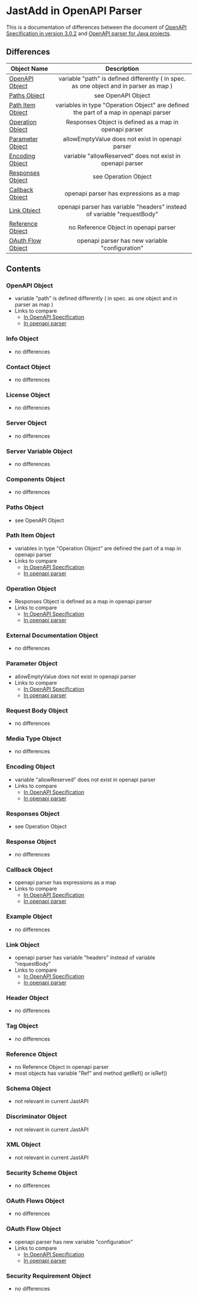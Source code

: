# JastAdd in OpenAPI Parser

This is a documentation of differences between the document of [OpenAPI Specification in version 3.0.2](https://github.com/OAI/OpenAPI-Specification/blob/main/versions/3.0.2.md) and [OpenAPI parser for Java projects](https://github.com/openapi4j/openapi4j).

## Differences

Object Name | Description
---|:---:
[OpenAPI Object](#openAPI)|variable "path" is defined differently ( in spec. as one object and in parser as map )
[Paths Object](#paths)|see OpenAPI Object
[Path Item Object](#pathItem)|variables in type "Operation Object" are defined the part of a map in openapi parser
[Operation Object](#operation)|Responses Object is defined as a map in openapi parser
[Parameter Object](#parameter)|allowEmptyValue does not exist in openapi parser
[Encoding Object](#encoding)|variable "allowReserved" does not exist in openapi parser
[Responses Object](#responses)|see Operation Object
[Callback Object](#callback)|openapi parser has expressions as a map
[Link Object](#link)|openapi parser has variable "headers" instead of variable "requestBody"
[Reference Object](#reference)|no Reference Object in openapi parser
[OAuth Flow Object](#oAuthFlow)|openapi parser has new variable "configuration"

## Contents

### <a name="openAPI"></a>OpenAPI Object

- variable "path" is defined differently ( in spec. as one object and in parser as map )
- Links to compare
  - [In OpenAPI Specification](https://github.com/OAI/OpenAPI-Specification/blob/main/versions/3.0.2.md#oasObject)
  - [In openapi parser](https://github.com/openapi4j/openapi4j/blob/master/openapi-parser/src/main/java/org/openapi4j/parser/model/v3/OpenApi3.java)  


### Info Object

- no differences

### Contact Object

- no differences

### License Object

- no differences

### Server Object

- no differences

### Server Variable Object

- no differences

### Components Object

- no differences

### <a name="paths"></a>Paths Object

- see OpenAPI Object

### <a name="pathItem"></a>Path Item Object

- variables in type "Operation Object" are defined the part of a map in openapi parser
- Links to compare
  - [In OpenAPI Specification](https://github.com/OAI/OpenAPI-Specification/blob/main/versions/3.0.2.md#pathItemObject)
  - [In openapi parser](https://github.com/openapi4j/openapi4j/blob/master/openapi-parser/src/main/java/org/openapi4j/parser/model/v3/Path.java)

### <a name="operation"></a>Operation Object

- Responses Object is defined as a map in openapi parser
- Links to compare
    - [In OpenAPI Specification](https://github.com/OAI/OpenAPI-Specification/blob/main/versions/3.0.2.md#operationObject)
    - [In openapi parser](https://github.com/openapi4j/openapi4j/blob/master/openapi-parser/src/main/java/org/openapi4j/parser/model/v3/Operation.java)
    
### External Documentation Object

- no differences

### <a name="parameter"></a>Parameter Object

- allowEmptyValue does not exist in openapi parser
- Links to compare
    - [In OpenAPI Specification](https://github.com/OAI/OpenAPI-Specification/blob/main/versions/3.0.2.md#parameterObject)
    - [In openapi parser](https://github.com/openapi4j/openapi4j/blob/master/openapi-parser/src/main/java/org/openapi4j/parser/model/v3/Parameter.java)

### Request Body Object

- no differences

### Media Type Object

- no differences

### <a name="encoding"></a>Encoding Object

- variable "allowReserved" does not exist in openapi parser
- Links to compare
    - [In OpenAPI Specification](https://github.com/OAI/OpenAPI-Specification/blob/main/versions/3.0.2.md#encodingObject)
    - [In openapi parser](https://github.com/openapi4j/openapi4j/blob/master/openapi-parser/src/main/java/org/openapi4j/parser/model/v3/EncodingProperty.java)

### Responses Object

- see Operation Object

### Response Object

- no differences

### <a name="callback"></a>Callback Object

- openapi parser has expressions as a map
- Links to compare
    - [In OpenAPI Specification](https://github.com/OAI/OpenAPI-Specification/blob/main/versions/3.0.2.md#callbackObject)
    - [In openapi parser](https://github.com/openapi4j/openapi4j/blob/master/openapi-parser/src/main/java/org/openapi4j/parser/model/v3/Callback.java)

### Example Object

- no differences

### <a name="link"></a>Link Object

- openapi parser has variable "headers" instead of variable "requestBody"
- Links to compare
    - [In OpenAPI Specification](https://github.com/OAI/OpenAPI-Specification/blob/main/versions/3.0.2.md#linkObject)
    - [In openapi parser](https://github.com/openapi4j/openapi4j/blob/master/openapi-parser/src/main/java/org/openapi4j/parser/model/v3/Link.java)

### Header Object

- no differences

### Tag Object

- no differences

### Reference Object

- no Reference Object in openapi parser
- most objects has variable "Ref" and method getRef() or isRef()

### Schema Object

- not relevant in current JastAPI

### Discriminator Object

- not relevant in current JastAPI

### XML Object

- not relevant in current JastAPI

### Security Scheme Object

- no differences

### OAuth Flows Object

- no differences

### <a name="oAuthFlow"></a>OAuth Flow Object

- openapi parser has new variable "configuration"
- Links to compare
    - [In OpenAPI Specification](https://github.com/OAI/OpenAPI-Specification/blob/main/versions/3.0.2.md#oauthFlowObject)
    - [In openapi parser](https://github.com/openapi4j/openapi4j/blob/master/openapi-parser/src/main/java/org/openapi4j/parser/model/v3/OAuthFlow.java)

### Security Requirement Object

- no differences

